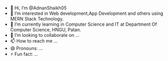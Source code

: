- 👋 Hi, I’m @AdnanShaikh05
- 👀 I’m interested in Web development,App Development and others using MERN Stack Technology.
- 🌱 I’m currently learning in Computer Science and IT at Department Of Computer Science, HNGU, Patan.
- 💞️ I’m looking to collaborate on ...
- 📫 How to reach me ...
- 😄 Pronouns: ...
- ⚡ Fun fact: ...

<!---
AdnanShaikh05/AdnanShaikh05 is a ✨ special ✨ repository because its `README.md` (this file) appears on your GitHub profile.
You can click the Preview link to take a look at your changes.
--->
